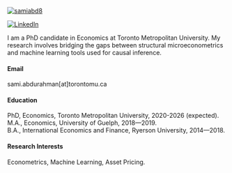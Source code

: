 

[![samiabd8](https://img.shields.io/badge/samiabd8-github-blue?logo=github)](https://github.com/samiabd8) 

[![LinkedIn](https://img.shields.io/badge/LinkedIn-Connect-blue)](https://www.linkedin.com/in/sbmn)

I am a PhD candidate in Economics at Toronto Metropolitan University. My research involves bridging the gaps between structural microeconometrics and machine learning tools used for causal inference. 

#### Email
sami.abdurahman[at]torontomu.ca

#### Education
PhD, Economics, Toronto Metropolitan University, 2020-2026 (expected). \
M.A., Economics, University of Guelph, 2018—2019. \
B.A., International Economics and Finance, Ryerson University, 2014—2018.

#### Research Interests
Econometrics, Machine Learning, Asset Pricing.

